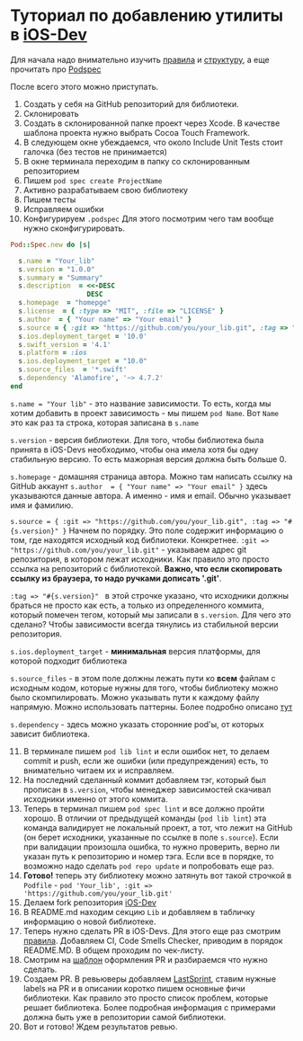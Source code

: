# Туториал по добавлению утилиты в [iOS-Dev](https://github.com/surfstudio/iOS_Devs)

Для начала надо внимательно изучить [правила](https://github.com/surfstudio/iOS_Devs/blob/master/CONTRIBUTING.md#%D0%9F%D1%80%D0%B0%D0%B2%D0%B8%D0%BB%D0%B0) и [структуру](https://github.com/surfstudio/iOS_Devs/blob/master/README.md), а еще прочитать про [Podspec](https://guides.cocoapods.org/syntax/podspec.html)

После всего этого можно приступать. 
1. Создать у себя на GitHub репозиторий для библиотеки. 
2. Склонировать
3. Создать в склонированной папке проект через Xcode. В качестве шаблона проекта нужно выбрать Cocoa Touch Framework.
4. В следующем окне убеждаемся, что около Include Unit Tests стоит галочка (без тестов не принимается)
5. В окне терминала переходим в папку со склонированным репозиторием
6. Пишем `pod spec create ProjectName`
7. Активно разрабатываем свою библиотеку
8. Пишем тесты
9.  Исправляем ошибки
10. Конфигурируем `.podspec`
Для этого посмотрим чего там вообще нужно сконфигурировать. 
```Ruby
Pod::Spec.new do |s|

  s.name = "Your_lib"
  s.version = "1.0.0" 
  s.summary = "Summary"
  s.description  = <<-DESC
                   DESC
  s.homepage  = "homepge"
  s.license  = { :type => "MIT", :file => "LICENSE" }
  s.author  = { "Your name" => "Your email" }
  s.source = { :git => "https://github.com/you/your_lib.git", :tag => "#{s.version}" }
  s.ios.deployment_target = '10.0'
  s.swift_version = '4.1'
  s.platform = :ios
  s.ios.deployment_target = "10.0"
  s.source_files  = '*.swift'
  s.dependency 'Alamofire', '~> 4.7.2'
end
```

`s.name = "Your lib"` - это название зависимости. То есть, когда мы хотим добавить в проект зависимость - мы пишем `pod Name`. Вот `Name` это как раз та строка, которая записана в `s.name`

`s.version` - версия библиотеки. Для того, чтобы библиотека была принята в iOS-Devs необходимо, чтобы она имела хотя бы одну стабильную версию. То есть мажорная версия должна быть больше 0. 

`s.homepage` - домашняя страница автора. Можно там написать ссылку на GitHub аккаунт
`s.author  = { "Your name" => "Your email" }` здесь указываются данные автора. А именно - имя и email. Обычно указывает имя и фамилию.

`s.source = { :git => "https://github.com/you/your_lib.git", :tag => "#{s.version}" }`
Начнем по порядку. Это поле содержит информацию о том, где находятся исходный код библиотеки. 
Конкретнее. `:git => "https://github.com/you/your_lib.git"` - указываем адрес git репозитория, в котором лежат исходники. Как правило это просто ссылка на репозиторий с библиотекой. **Важно, что если скопировать ссылку из браузера, то надо ручками дописать '.git'**.

`:tag => "#{s.version}" ` в этой строчке указано, что исходники должны браться не просто как есть, а только из определенного коммита, который помечен тегом, который мы записали в `s.version`. Для чего это сделано? Чтобы зависимости всегда тянулись из стабильной версии репозитория.

`s.ios.deployment_target` - **минимальная** версия платформы, для которой подходит библиотека

`s.source_files` - в этом поле должны лежать пути ко **всем** файлам с исходным кодом, которые нужны для того, чтобы библиотеку можно было скомпилировать. Можно указывать пути к каждому файлу напрямую. Можно использовать паттерны. Более подробно описано [тут](https://guides.cocoapods.org/syntax/podspec.html#group_file_patterns)

`s.dependency` - здесь можно указать сторонние pod'ы, от которых зависит библиотека. 

11. В терминале пишем `pod lib lint` и если ошибок нет, то делаем commit и push, если же ошибки (или предупреждения) есть, то внимательно читаем их и исправляем. 
12. На последний сделанный коммит добавляем тэг, который был прописан в `s.version`, чтобы менеджер зависимостей скачивал исходники именно от этого коммита. 
13. Теперь в терминал пишем `pod spec lint` и все должно пройти хорошо. В отличии от предыдущей команды (`pod lib lint`) эта команда валидирует не локальный проект, а тот, что лежит на GitHub (он берет исходники, указанные по ссылке в поле `s.source`). Если при валидации произошла ошибка, то нужно проверить, верно ли указан путь к репозиторию и номер тэга. Если все в порядке, то возможно надо сделать `pod repo update` и попробовать еще раз.
14. **Готово!** теперь эту библиотеку можно затянуть вот такой строчкой в `Podfile` - `pod 'Your_lib', :git => 'https://github.com/you/your_lib.git'`
15. Делаем fork репозитория [iOS-Dev](https://github.com/surfstudio/iOS_Devs)
16. В README.md находим секцию `Lib` и добавляем в табличку информацию о новой библиотеке. 
17. Теперь нужно сделать PR в iOS-Devs. Для этого еще раз смотрим [правила](https://github.com/surfstudio/iOS_Devs/blob/master/CONTRIBUTING.md#%D0%9F%D1%80%D0%B0%D0%B2%D0%B8%D0%BB%D0%B0). Добавляем CI, Code Smells Checker, приводим в порядок README.MD. В общем проходим по чек-листу.
18. Смотрим на [шаблон](https://github.com/surfstudio/iOS_Devs/blob/master/CONTRIBUTING.md#%D0%A8%D0%B0%D0%B1%D0%BB%D0%BE%D0%BD-%D0%B4%D0%BE%D0%B1%D0%B0%D0%B2%D0%BB%D0%B5%D0%BD%D0%B8%D1%8F-%D0%BD%D0%BE%D0%B2%D0%BE%D0%B9-%D0%B1%D0%B8%D0%B1%D0%BB%D0%B8%D0%BE%D1%82%D0%B5%D0%BA%D0%B8) оформления PR и разбираемся что нужно сделать. 
19. Создаем PR. В ревьюверы добавляем [LastSprint](https://github.com/LastSprint), ставим нужные labels на PR и в описании коротко пишем основные фичи библиотеки. Как правило это просто список проблем, которые решает библиотека. Более подробная информация с примерами должна быть уже в репозитории самой библиотеки.
20. Вот и готово! Ждем результатов ревью.
